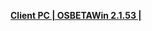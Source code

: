 **[Client PC | OSBETAWin 2.1.53 |  ](https://autopatchos.starrails.com/client/Beta/20240408153342_X2TZ55AuGLZ3SOp1/StarRail_2.1.53.zip)**
